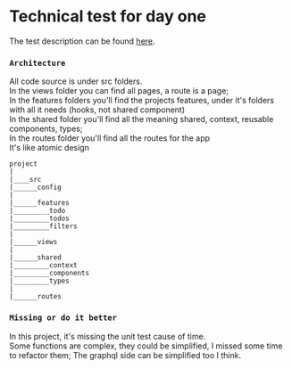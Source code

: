 # Technical test for day one

The test description can be found [here](https://dayoneengagement.notion.site/Test-technique-Full-Stack-c8d748bb837c4b6cbfb82f1a70071e6a).

### `Architecture`

All code source is under src folders.  
In the views folder you can find all pages, a route is a page;  
In the features folders you'll find the projects features, under it's folders with all it needs (hooks, not shared 
component)  
In the shared folder you'll find all the meaning shared, context, reusable components, types;  
In the routes folder you'll find all the routes for the app  
It's like atomic design
```
project
|
|____src
|______config
|
|______features
|_________todo
|_________todos
|_________filters
|
|______views
|
|______shared
|_________context
|_________components
|_________types
|
|______routes
```
### `Missing or do it better`

In this project, it's missing the unit test cause of time.  
Some functions are complex, they could be simplified, I missed some time to refactor them;
The graphql side can be simplified too I think.
